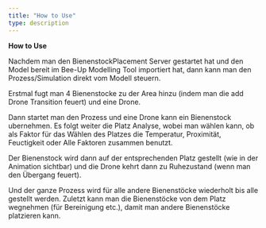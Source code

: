 ```yaml
---
title: "How to Use"
type: description
---
```



**How to Use**

Nachdem man den BienenstockPlacement Server gestartet hat und den Model bereit im Bee-Up Modelling Tool 
importiert hat, dann kann man den Prozess/Simulation direkt vom Modell steuern. 

Erstmal fugt man 4 Bienenstocke zu der Area hinzu (indem man die add Drone Transition feuert) und eine Drone.

Dann startet man den Prozess und eine Drone kann ein Bienenstock ubernehmen. Es folgt weiter die Platz Analyse, wobei 
man wählen kann, ob als Faktor für das Wählen des Platzes die Temperatur, Proximität, Feuctigkeit oder Alle Faktoren zusammen
benutzt.

Der Bienenstock wird dann auf der entsprechenden Platz gestellt (wie in der Animation sichtbar) 
und die Drone kehrt dann zu Ruhezustand (wenn man den Übergang feuert).

Und der ganze Prozess wird für alle andere Bienenstöcke wiederholt bis alle gestellt werden. Zuletzt kann man die Bienenstöcke von dem Platz
wegnehmen (für Bereinigung etc.), damit man andere Bienenstöcke platzieren kann.